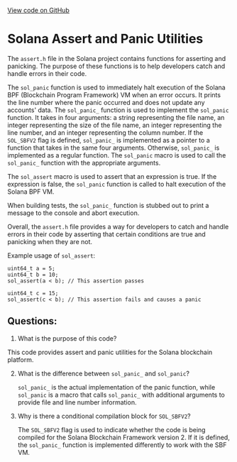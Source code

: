 [View code on GitHub](https://github.com/solana-labs/solana/blob/master/sdk/sbf/c/inc/sol/assert.h)

# Solana Assert and Panic Utilities

The `assert.h` file in the Solana project contains functions for asserting and panicking. The purpose of these functions is to help developers catch and handle errors in their code. 

The `sol_panic` function is used to immediately halt execution of the Solana BPF (Blockchain Program Framework) VM when an error occurs. It prints the line number where the panic occurred and does not update any accounts' data. The `sol_panic_` function is used to implement the `sol_panic` function. It takes in four arguments: a string representing the file name, an integer representing the size of the file name, an integer representing the line number, and an integer representing the column number. If the `SOL_SBFV2` flag is defined, `sol_panic_` is implemented as a pointer to a function that takes in the same four arguments. Otherwise, `sol_panic_` is implemented as a regular function. The `sol_panic` macro is used to call the `sol_panic_` function with the appropriate arguments.

The `sol_assert` macro is used to assert that an expression is true. If the expression is false, the `sol_panic` function is called to halt execution of the Solana BPF VM. 

When building tests, the `sol_panic_` function is stubbed out to print a message to the console and abort execution. 

Overall, the `assert.h` file provides a way for developers to catch and handle errors in their code by asserting that certain conditions are true and panicking when they are not. 

Example usage of `sol_assert`:

```
uint64_t a = 5;
uint64_t b = 10;
sol_assert(a < b); // This assertion passes

uint64_t c = 15;
sol_assert(c < b); // This assertion fails and causes a panic
```
## Questions: 
 1. What is the purpose of this code?
   
   This code provides assert and panic utilities for the Solana blockchain platform.

2. What is the difference between `sol_panic_` and `sol_panic`?
   
   `sol_panic_` is the actual implementation of the panic function, while `sol_panic` is a macro that calls `sol_panic_` with additional arguments to provide file and line number information.

3. Why is there a conditional compilation block for `SOL_SBFV2`?
   
   The `SOL_SBFV2` flag is used to indicate whether the code is being compiled for the Solana Blockchain Framework version 2. If it is defined, the `sol_panic_` function is implemented differently to work with the SBF VM.